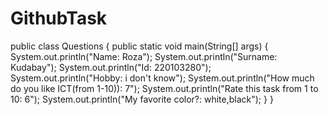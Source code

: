 # GithubTask
public class Questions {
    public static void main(String[] args) {
        System.out.println("Name: Roza");
        System.out.println("Surname:  Kudabay");
        System.out.println("Id: 220103280");
        System.out.println("Hobby: i don't know");
        System.out.println("How much do you like ICT(from 1-10)): 7");
        System.out.println("Rate this task from 1 to 10: 6");
        System.out.println("My favorite color?: white,black");
    }
}
